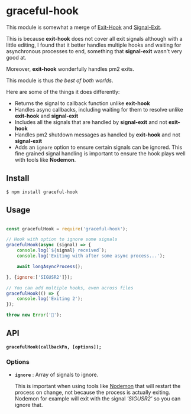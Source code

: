 # graceful-hook

This module is somewhat a merge of [Exit-Hook](https://www.npmjs.com/package/exit-hook) and [Signal-Exit](https://www.npmjs.com/package/signal-exit).

This is because **exit-hook** does not cover all exit signals although with a little editing, I found that it better handles multiple hooks and waiting for asynchronous processes to end, something that **signal-exit** wasn't very good at. 

Moreover, **exit-hook** wonderfully handles pm2 exits.

This module is thus *the best of both worlds*. 

Here are some of the things it does differently:
- Returns the signal to callback function unlike **exit-hook**
- Handles async callbacks, including waiting for them to resolve unlike **exit-hook** and **signal-exit**
- Includes all the signals that are handled by **signal-exit** and not **exit-hook**
- Handles pm2 shutdown messages as handled by **exit-hook** and not **signal-exit**
- Adds an ```ignore``` option to ensure certain signals can be ignored. This fine grained signal handling is important to ensure the hook plays well with tools like **Nodemon**. 


## Install

```
$ npm install graceful-hook
```

## Usage

```js

const gracefulHook = require('graceful-hook');

// Hook with option to ignore some signals
gracefulHook(async (signal) => {
	console.log(`${signal} received`);
	console.log('Exiting with after some async process...');

    await longAsyncProcess();

}, {ignore:['SIGUSR2']});

// You can add multiple hooks, even across files
gracefulHook(() => {
	console.log('Exiting 2');
});

throw new Error('🦄');

```

## API
**```gracefulHook(callbackFn, [options]);```**


### Options
- **```ignore```** : Array of signals to ignore.

	This is important when using tools like [Nodemon](https://www.npmjs.com/package/nodemon) that will restart the process on change, not because the process is actually exiting. Nodemon for example will exit with the signal *'SIGUSR2'* so you can ignore that.
